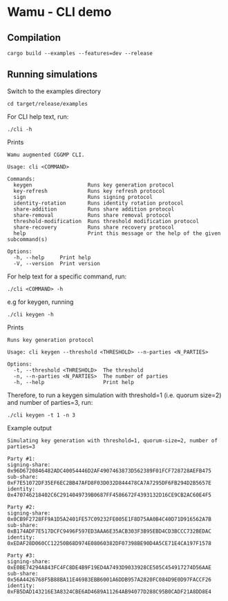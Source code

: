 # Wamu - CLI demo

## Compilation

```shell
cargo build --examples --features=dev --release
```

## Running simulations

Switch to the examples directory

```shell
cd target/release/examples
```

For CLI help text, run:

```shell
./cli -h
```

Prints
```console
Wamu augmented CGGMP CLI.

Usage: cli <COMMAND>

Commands:
  keygen                  Runs key generation protocol
  key-refresh             Runs key refresh protocol
  sign                    Runs signing protocol
  identity-rotation       Runs identity rotation protocol
  share-addition          Runs share addition protocol
  share-removal           Runs share removal protocol
  threshold-modification  Runs threshold modification protocol
  share-recovery          Runs share recovery protocol
  help                    Print this message or the help of the given subcommand(s)

Options:
  -h, --help     Print help
  -V, --version  Print version
```

For help text for a specific command, run:

```shell
./cli <COMMAND> -h
```

e.g for keygen, running

```shell
./cli keygen -h
```
Prints
```console
Runs key generation protocol

Usage: cli keygen --threshold <THRESHOLD> --n-parties <N_PARTIES>

Options:
  -t, --threshold <THRESHOLD>  The threshold
  -n, --n-parties <N_PARTIES>  The number of parties
  -h, --help                   Print help
```

Therefore, to run a keygen simulation with threshold=1 (i.e. quorum size=2) and number of parties=3, run:

```shell
./cli keygen -t 1 -n 3
```

Example output
```console
Simulating key generation with threshold=1, quorum-size=2, number of parties=3

Party #1:
signing-share: 0x96D6720846482ADC40054446D2AF4907463873D562389F01FCF728728AEFB475
sub-share: 0xF7E51072DF35EF6EC2BB47AFD8F03D032D844478CA7A7295DF6FB294D2B5657E
identity: 0x470746218402C6C2914049739B0687FF4586672F4393132D16CE9CB2AC60E4F5

Party #2:
signing-share: 0x0CB9F2728FF9A1D5A2401FE57C09232FE005E1F8D75AA0B4C40D71D916562A7B
sub-share: 0xB174ADF7E517DCFC9496F597ED3AAA6E35ACB303F3B95EBD4CD3BCCC732BEDAC
identity: 0xEDAF28D060CC12250B68D974E08060382DF07398BE90D4A5CE71E4CA197F1578

Party #3:
signing-share: 0xE0BE74294A843FC4FC8DE4B9F19ED4A7493D9033928CE505C454917274D56AAE
sub-share: 0x56A4426768F5B88BA11E46983EBB6001A6DDB957A2820FC084D9E0D97FACCF26
identity: 0xFB5DAD143216E3A8324CBE6AD4689A11264AB94077D288C95B0CADF21A8DD8E4
```
